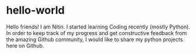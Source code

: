 # hello-world

Hello friends!
I am Nitin. I started learning Coding recently (mostly Python). In order to keep track of my progress and get constructive feedback from the amazing Github community, I would like to share my python projects here on Github.
